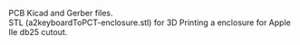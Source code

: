 PCB Kicad and Gerber files.  
STL (a2keyboardToPCT-enclosure.stl) for 3D Printing a enclosure for Apple IIe db25 cutout.

